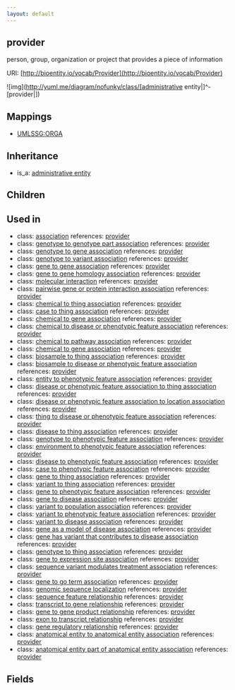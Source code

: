 ```yaml
---
layout: default
---
```


## provider


person, group, organization or project that provides a piece of information

URI: [http://bioentity.io/vocab/Provider](http://bioentity.io/vocab/Provider)


![img](http://yuml.me/diagram/nofunky/class/[administrative entity|]^-[provider|])
## Mappings

 * [UMLSSG:ORGA](http://purl.obolibrary.org/obo/UMLSSG_ORGA)

## Inheritance

 *  is_a: [administrative entity](AdministrativeEntity.html)

## Children


## Used in

 *  class: [association](Association.html) references: [provider](Provider.html)
 *  class: [genotype to genotype part association](GenotypeToGenotypePartAssociation.html) references: [provider](Provider.html)
 *  class: [genotype to gene association](GenotypeToGeneAssociation.html) references: [provider](Provider.html)
 *  class: [genotype to variant association](GenotypeToVariantAssociation.html) references: [provider](Provider.html)
 *  class: [gene to gene association](GeneToGeneAssociation.html) references: [provider](Provider.html)
 *  class: [gene to gene homology association](GeneToGeneHomologyAssociation.html) references: [provider](Provider.html)
 *  class: [molecular interaction](MolecularInteraction.html) references: [provider](Provider.html)
 *  class: [pairwise gene or protein interaction association](PairwiseGeneOrProteinInteractionAssociation.html) references: [provider](Provider.html)
 *  class: [chemical to thing association](ChemicalToThingAssociation.html) references: [provider](Provider.html)
 *  class: [case to thing association](CaseToThingAssociation.html) references: [provider](Provider.html)
 *  class: [chemical to gene association](ChemicalToGeneAssociation.html) references: [provider](Provider.html)
 *  class: [chemical to disease or phenotypic feature association](ChemicalToDiseaseOrPhenotypicFeatureAssociation.html) references: [provider](Provider.html)
 *  class: [chemical to pathway association](ChemicalToPathwayAssociation.html) references: [provider](Provider.html)
 *  class: [chemical to gene association](ChemicalToGeneAssociation.html) references: [provider](Provider.html)
 *  class: [biosample to thing association](BiosampleToThingAssociation.html) references: [provider](Provider.html)
 *  class: [biosample to disease or phenotypic feature association](BiosampleToDiseaseOrPhenotypicFeatureAssociation.html) references: [provider](Provider.html)
 *  class: [entity to phenotypic feature association](EntityToPhenotypicFeatureAssociation.html) references: [provider](Provider.html)
 *  class: [disease or phenotypic feature association to thing association](DiseaseOrPhenotypicFeatureAssociationToThingAssociation.html) references: [provider](Provider.html)
 *  class: [disease or phenotypic feature association to location association](DiseaseOrPhenotypicFeatureAssociationToLocationAssociation.html) references: [provider](Provider.html)
 *  class: [thing to disease or phenotypic feature association](ThingToDiseaseOrPhenotypicFeatureAssociation.html) references: [provider](Provider.html)
 *  class: [disease to thing association](DiseaseToThingAssociation.html) references: [provider](Provider.html)
 *  class: [genotype to phenotypic feature association](GenotypeToPhenotypicFeatureAssociation.html) references: [provider](Provider.html)
 *  class: [environment to phenotypic feature association](EnvironmentToPhenotypicFeatureAssociation.html) references: [provider](Provider.html)
 *  class: [disease to phenotypic feature association](DiseaseToPhenotypicFeatureAssociation.html) references: [provider](Provider.html)
 *  class: [case to phenotypic feature association](CaseToPhenotypicFeatureAssociation.html) references: [provider](Provider.html)
 *  class: [gene to thing association](GeneToThingAssociation.html) references: [provider](Provider.html)
 *  class: [variant to thing association](VariantToThingAssociation.html) references: [provider](Provider.html)
 *  class: [gene to phenotypic feature association](GeneToPhenotypicFeatureAssociation.html) references: [provider](Provider.html)
 *  class: [gene to disease association](GeneToDiseaseAssociation.html) references: [provider](Provider.html)
 *  class: [variant to population association](VariantToPopulationAssociation.html) references: [provider](Provider.html)
 *  class: [variant to phenotypic feature association](VariantToPhenotypicFeatureAssociation.html) references: [provider](Provider.html)
 *  class: [variant to disease association](VariantToDiseaseAssociation.html) references: [provider](Provider.html)
 *  class: [gene as a model of disease association](GeneAsAModelOfDiseaseAssociation.html) references: [provider](Provider.html)
 *  class: [gene has variant that contributes to disease association](GeneHasVariantThatContributesToDiseaseAssociation.html) references: [provider](Provider.html)
 *  class: [genotype to thing association](GenotypeToThingAssociation.html) references: [provider](Provider.html)
 *  class: [gene to expression site association](GeneToExpressionSiteAssociation.html) references: [provider](Provider.html)
 *  class: [sequence variant modulates treatment association](SequenceVariantModulatesTreatmentAssociation.html) references: [provider](Provider.html)
 *  class: [gene to go term association](GeneToGoTermAssociation.html) references: [provider](Provider.html)
 *  class: [genomic sequence localization](GenomicSequenceLocalization.html) references: [provider](Provider.html)
 *  class: [sequence feature relationship](SequenceFeatureRelationship.html) references: [provider](Provider.html)
 *  class: [transcript to gene relationship](TranscriptToGeneRelationship.html) references: [provider](Provider.html)
 *  class: [gene to gene product relationship](GeneToGeneProductRelationship.html) references: [provider](Provider.html)
 *  class: [exon to transcript relationship](ExonToTranscriptRelationship.html) references: [provider](Provider.html)
 *  class: [gene regulatory relationship](GeneRegulatoryRelationship.html) references: [provider](Provider.html)
 *  class: [anatomical entity to anatomical entity association](AnatomicalEntityToAnatomicalEntityAssociation.html) references: [provider](Provider.html)
 *  class: [anatomical entity part of anatomical entity association](AnatomicalEntityPartOfAnatomicalEntityAssociation.html) references: [provider](Provider.html)

## Fields

